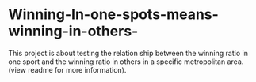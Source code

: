 # Winning-In-one-spots-means-winning-in-others-
This project is about testing the relation ship between the winning ratio in one sport and the winning ratio in others in a specific metropolitan area. (view readme for more information).
